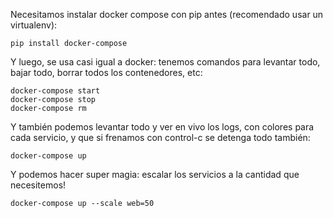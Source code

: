 Necesitamos instalar docker compose con pip antes (recomendado usar un virtualenv):

```
pip install docker-compose
```

Y luego, se usa casi igual a docker: tenemos comandos para levantar todo, bajar todo, borrar todos los contenedores, etc:

```
docker-compose start
docker-compose stop
docker-compose rm
```

Y también podemos levantar todo y ver en vivo los logs, con colores para cada servicio, y que si frenamos con control-c se detenga todo también:

```
docker-compose up
```

Y podemos hacer super magia: escalar los servicios a la cantidad que necesitemos!

```
docker-compose up --scale web=50
```
